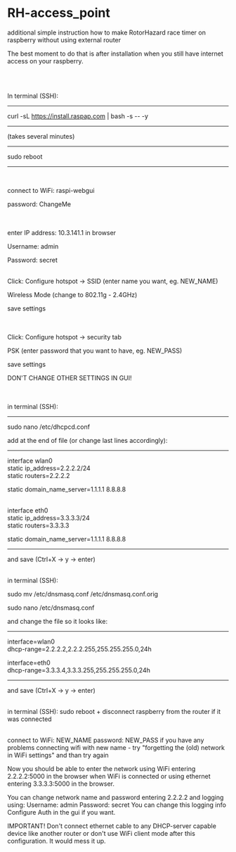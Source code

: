# RH-access_point
additional simple instruction how to make RotorHazard race timer on raspberry without using external router

The best moment to do that is after installation when you still have internet access on your raspberry.<br/><br/>

<br/>

  
In terminal (SSH):
________________

curl -sL https://install.raspap.com | bash -s -- -y
________________

(takes several minutes)
________________
sudo reboot
<br/>

________________
<br/>

connect to WiFi: raspi-webgui

password: ChangeMe<br/><br/><br/>





enter IP address: 10.3.141.1 in browser

Username: admin

Password: secret<br/>  <br/>



Click:
Configure hotspot -> SSID (enter name you want, eg. NEW_NAME) 

Wireless Mode (change to 802.11g - 2.4GHz)

save settings  
<br/>
<br/>

Click:
Configure hotspot -> security tab

PSK (enter password that you want to have, eg. NEW_PASS)

save settings
<br/>

DON'T CHANGE OTHER SETTINGS IN GUI!  
<br/>
<br/>


in terminal (SSH):

________________

sudo nano /etc/dhcpcd.conf

add at the end of file (or change last lines accordingly):
________________

interface wlan0<br/>
static ip_address=2.2.2.2/24<br/>
static routers=2.2.2.2<br/>

static domain_name_server=1.1.1.1 8.8.8.8<br/><br/>

interface eth0<br/>
static ip_address=3.3.3.3/24<br/>
static routers=3.3.3.3<br/>

static domain_name_server=1.1.1.1 8.8.8.8
________________

and save (Ctrl+X -> y -> enter)<br/>
<br/>


in terminal (SSH):

sudo mv /etc/dnsmasq.conf /etc/dnsmasq.conf.orig<br/>

sudo nano /etc/dnsmasq.conf

and change the file so it looks like:
________________

interface=wlan0<br/>
dhcp-range=2.2.2.2,2.2.2.255,255.255.255.0,24h

interface=eth0<br/>
dhcp-range=3.3.3.4,3.3.3.255,255.255.255.0,24h
________________

and save (Ctrl+X -> y -> enter)<br/>
<br/>


in terminal (SSH):
sudo reboot + disconnect raspberry from the router if it was connected
<br/>
<br/>

  
connect to WiFi: NEW_NAME
password: NEW_PASS
if you have any problems connecting wifi with new name - try "forgetting the (old) network in WiFi settings" and than try again

Now you should be able to enter the network using WiFi entering 2.2.2.2:5000 in the browser when WiFi is connected
or using ethernet entering 3.3.3.3:5000 in the browser. 


You can change network name and password entering 2.2.2.2 and logging using:
Username: admin
Password: secret
You can change this logging info Configure Auth in the gui if you want.


IMPORTANT! Don't connect ethernet cable to any DHCP-server capable device like another router or don't use WiFi client mode after this configuration.
It would mess it up.
